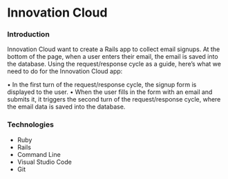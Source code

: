 # Innovation Cloud

### Introduction
Innovation Cloud want to create a Rails app to collect email signups. At the bottom of the page, when a user enters their email, the email is saved into the database.
Using the request/response cycle as a guide, here’s what we need to do for the Innovation Cloud app:

•	In the first turn of the request/response cycle, the signup form is displayed to the user.
•	When the user fills in the form with an email and submits it, it triggers the second turn of the request/response cycle, where the email data is saved into the database.

### Technologies
- Ruby
- Rails
- Command Line
- Visual Studio Code
- Git 
